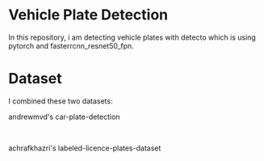 # Vehicle Plate Detection
In this repository, i am detecting vehicle plates with detecto which is using pytorch and fasterrcnn_resnet50_fpn.

# Dataset

I combined these two datasets:<br>
<p href="https://www.kaggle.com/andrewmvd/car-plate-detection" target="_blank">andrewmvd's car-plate-detection</p><br>
<p href="https://www.kaggle.com/achrafkhazri/labeled-licence-plates-dataset" target="_blank">achrafkhazri's labeled-licence-plates-dataset</p><br>

